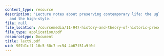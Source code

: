 ```yaml
---
content_type: resource
description: 'Lecture notes about preserving contemporary life: the ugly and ordinary
  and the high-style.'
file: null
file_location: /coursemedia/11-947-history-and-theory-of-historic-preservation-spring-2007/907d1cf110c560c7ec544b67f51a9f0d_lect9.pdf
file_type: application/pdf
resourcetype: Document
title: lect9.pdf
uid: 907d1cf1-10c5-60c7-ec54-4b67f51a9f0d
---
```

